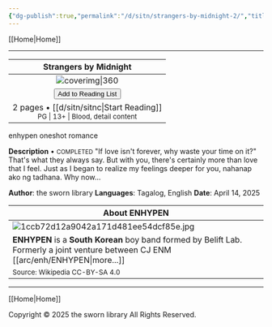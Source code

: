 ```yaml
---
{"dg-publish":true,"permalink":"/d/sitn/strangers-by-midnight-2/","title":"Strangers by Midnight","tags":["book"]}
---
```



[[Home\|Home]]

***

|                                           Strangers by Midnight                                           |
| :-------------------------------------------------------------------------------------------------------: |
|                                     ![coverimg\|360](/img/user/d/sitn/sitncover.webp)                                      |
| <button id="library-toggle" class="squared-button" onclick="toggleLibrary()">Add to Reading List</button> |
|          2 pages • [[d/sitn/sitnc\|Start Reading]]<br><small>PG \| 13+ \| Blood, detail content</small>          |

<div class="fake-button-container">  <span class="fake-button">enhypen</span>  <span class="fake-button">oneshot</span>  <span class="fake-button">romance</span></div>

**Description** • <small>COMPLETED</small>
"If love isn't forever, why waste your time on it?"
That's what they always say. But with you, there's certainly more than love that I feel. Just as I began to realize my feelings deeper for you, nahanap ako ng tadhana. Why now...

**Author**: the sworn library
**Languages**: Tagalog, English
**Date**: April 14, 2025

| About ENHYPEN                                                                                                                 |
| ----------------------------------------------------------------------------------------------------------------------------- |
| ![1ccb72d12a9042a171d481ee54dcf85e.jpg](/img/user/assets/a%20storage/1ccb72d12a9042a171d481ee54dcf85e.jpg)                                                                                     |
| **ENHYPEN** is a **South Korean** boy band formed by Belift Lab. Formerly a joint venture between CJ ENM [[arc/enh/ENHYPEN\|more...]] |
| <small>Source: Wikipedia CC-BY-SA 4.0</small>                                                                                 |

***

[[Home\|Home]]


Copyright © 2025 the sworn library
All Rights Reserved.

<script src="https://starryxoxo.github.io/treeajmgar/src/helpers/user/scripts/list.js"></script> 
<script src="https://starryxoxo.github.io/treeajmgar/src/helpers/user/scripts/ffunction.js"></script>